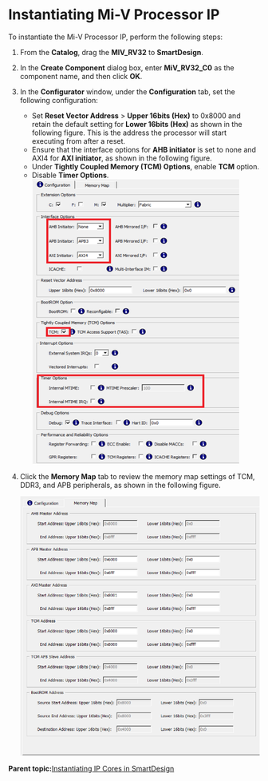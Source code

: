 # Instantiating Mi-V Processor IP

To instantiate the Mi-V Processor IP, perform the following steps:

1.  From the **Catalog**, drag the **MIV\_RV32** to **SmartDesign**.
2.  In the **Create Component** dialog box, enter **MiV\_RV32\_C0** as the component name, and then click **OK**.
3.  In the **Configurator** window, under the **Configuration** tab, set the following configuration:

    -   Set **Reset Vector Address** &gt; **Upper 16bits \(Hex\)** to 0x8000 and retain the default setting for **Lower 16bits \(Hex\)** as shown in the following figure. This is the address the processor will start executing from after a reset.
    -   Ensure that the interface options for **AHB initiator** is set to none and AXI4 for **AXI initiator**, as shown in the following figure.
    -   Under **Tightly Coupled Memory \(TCM\) Options**, enable **TCM** option.
    -   Disable **Timer Options**.
    ![](GUID-8855DB80-A087-429D-88DB-D382EB3E87D6-low.png "Mi-V Configuration")

4.  Click the **Memory Map** tab to review the memory map settings of TCM, DDR3, and APB peripherals, as shown in the following figure.

    ![](GUID-339FA144-8F7F-4F4D-B29E-9B6036C51983-low.png "TCM and DDR3 Memory Map")


**Parent topic:**[Instantiating IP Cores in SmartDesign](GUID-A1861753-3831-498C-B76D-F50D448A5B80.md)


